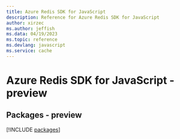 ```yaml
---
title: Azure Redis SDK for JavaScript
description: Reference for Azure Redis SDK for JavaScript
author: xirzec
ms.author: jeffish
ms.data: 04/19/2023
ms.topic: reference
ms.devlang: javascript
ms.service: cache
---
```

# Azure Redis SDK for JavaScript - preview
## Packages - preview
[!INCLUDE [packages](redis-index.md)]